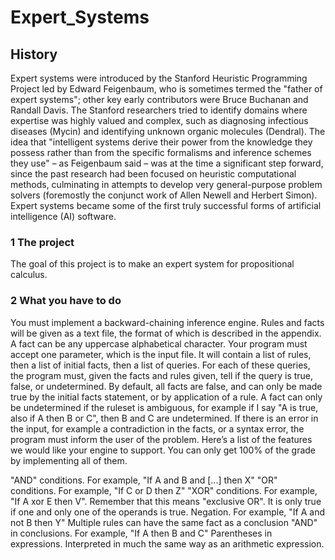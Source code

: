 # Expert_Systems

## History
Expert systems were introduced by the Stanford Heuristic Programming Project led by Edward Feigenbaum, who is sometimes termed the "father of expert systems";
other key early contributors were Bruce Buchanan and Randall Davis.
The Stanford researchers tried to identify domains where expertise was highly valued and complex, such as diagnosing infectious diseases (Mycin) and identifying unknown organic molecules (Dendral).
The idea that "intelligent systems derive their power from the knowledge they possess rather than from the specific formalisms and inference schemes they use" – as Feigenbaum said – was at the time
a significant step forward, since the past research had been focused on heuristic computational methods, culminating in attempts to develop very general-purpose problem solvers (foremostly the conjunct
work of Allen Newell and Herbert Simon).
Expert systems became some of the first truly successful forms of artificial intelligence (AI) software.

### 1 The project

The goal of this project is to make an expert system for propositional calculus.

### 2 What you have to do

You must implement a backward-chaining inference engine. Rules and facts will be given as a text file, the format of which is described in the appendix. A fact can be any uppercase alphabetical character. Your program must accept one parameter, which is the input file. It will contain a list of rules, then a list of initial facts, then a list of queries. For each of these queries, the program must, given the facts and rules given, tell if the query is true, false, or undetermined. By default, all facts are false, and can only be made true by the initial facts statement, or by application of a rule. A fact can only be undetermined if the ruleset is ambiguous, for example if I say "A is true, also if A then B or C", then B and C are undetermined. If there is an error in the input, for example a contradiction in the facts, or a syntax error, the program must inform the user of the problem. Here’s a list of the features we would like your engine to support. You can only get 100% of the grade by implementing all of them.

"AND" conditions. For example, "If A and B and [...] then X"
"OR" conditions. For example, "If C or D then Z"
"XOR" conditions. For example, "If A xor E then V". Remember that this means "exclusive OR". It is only true if one and only one of the operands is true.
Negation. For example, "If A and not B then Y"
Multiple rules can have the same fact as a conclusion
"AND" in conclusions. For example, "If A then B and C"
Parentheses in expressions. Interpreted in much the same way as an arithmetic expression.

